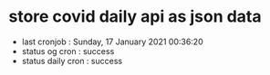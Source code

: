 # store covid daily api as json data

- last cronjob : Sunday, 17 January 2021 00:36:20
- status og cron : success
- status daily cron : success
      
      